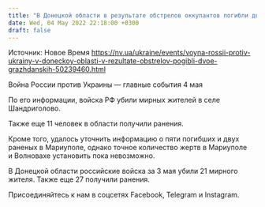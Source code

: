 ```yaml
---
title: "В Донецкой области в результате обстрелов оккупантов погибли двое гражданских"
date: Wed, 04 May 2022 22:18:00 +0300
draft: false
---
```

Источник: Новое Время https://nv.ua/ukraine/events/voyna-rossii-protiv-ukrainy-v-doneckoy-oblasti-v-rezultate-obstrelov-pogibli-dvoe-grazhdanskih-50239460.html


Война России против Украины — главные события 4 мая

 По его информации, войска РФ убили мирных жителей в селе Шандриголово.

Также еще 11 человек в области получили ранения.

Кроме того, удалось уточнить информацию о пяти погибших и двух раненых в Мариуполе, однако точное количество жертв в Мариуполе и Волновахе установить пока невозможно.

В Донецкой области российские войска за 3 мая убили 21 мирного жителя. Также еще 27 получили ранения.

Присоединяйтесь к нам в соцсетях Facebook, Telegram и Instagram.
